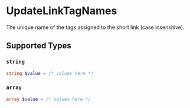 # UpdateLinkTagNames

The unique name of the tags assigned to the short link (case insensitive).


## Supported Types

### `string`

```php
string $value = /* values here */
```

### `array`

```php
array $value = /* values here */
```


